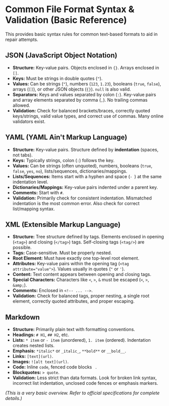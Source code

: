 # Common File Format Syntax & Validation (Basic Reference)

This provides basic syntax rules for common text-based formats to aid in repair attempts.

## JSON (JavaScript Object Notation)

*   **Structure:** Key-value pairs. Objects enclosed in `{}`. Arrays enclosed in `[]`.
*   **Keys:** Must be strings in double quotes (`"`).
*   **Values:** Can be strings (`"`), numbers (`123`, `1.23`), booleans (`true`, `false`), arrays (`[]`), or other JSON objects (`{}`). `null` is also valid.
*   **Separators:** Keys and values separated by colon (`:`). Key-value pairs and array elements separated by comma (`,`). No trailing commas allowed.
*   **Validation:** Check for balanced brackets/braces, correctly quoted keys/strings, valid value types, and correct use of commas. Many online validators exist.

## YAML (YAML Ain't Markup Language)

*   **Structure:** Key-value pairs. Structure defined by **indentation** (spaces, not tabs).
*   **Keys:** Typically strings, colon (`:`) follows the key.
*   **Values:** Can be strings (often unquoted), numbers, booleans (`true`, `false`, `yes`, `no`), lists/sequences, dictionaries/mappings.
*   **Lists/Sequences:** Items start with a hyphen and space (`- `) at the same indentation level.
*   **Dictionaries/Mappings:** Key-value pairs indented under a parent key.
*   **Comments:** Start with `#`.
*   **Validation:** Primarily check for consistent indentation. Mismatched indentation is the most common error. Also check for correct list/mapping syntax.

## XML (Extensible Markup Language)

*   **Structure:** Tree structure defined by tags. Elements enclosed in opening (`<tag>`) and closing (`</tag>`) tags. Self-closing tags (`<tag/>`) are possible.
*   **Tags:** Case-sensitive. Must be properly nested.
*   **Root Element:** Must have exactly one top-level root element.
*   **Attributes:** Key-value pairs within the opening tag (`<tag attribute="value">`). Values usually in quotes (`"` or `'`).
*   **Content:** Text content appears between opening and closing tags.
*   **Special Characters:** Characters like `<`, `>`, `&` must be escaped (`<`, `>`, `&amp;`).
*   **Comments:** Enclosed in `<!-- ... -->`.
*   **Validation:** Check for balanced tags, proper nesting, a single root element, correctly quoted attributes, and proper escaping.

## Markdown

*   **Structure:** Primarily plain text with formatting conventions.
*   **Headings:** `# H1`, `## H2`, etc.
*   **Lists:** `* item` or `- item` (unordered), `1. item` (ordered). Indentation creates nested lists.
*   **Emphasis:** `*italic*` or `_italic_`, `**bold**` or `__bold__`.
*   **Links:** `[text](url)`.
*   **Images:** `![alt text](url)`.
*   **Code:** Inline `code`, fenced code blocks ``` ```.
*   **Blockquotes:** `> quote`.
*   **Validation:** Less strict than data formats. Look for broken link syntax, incorrect list indentation, unclosed code fences or emphasis markers.

*(This is a very basic overview. Refer to official specifications for complete details.)*